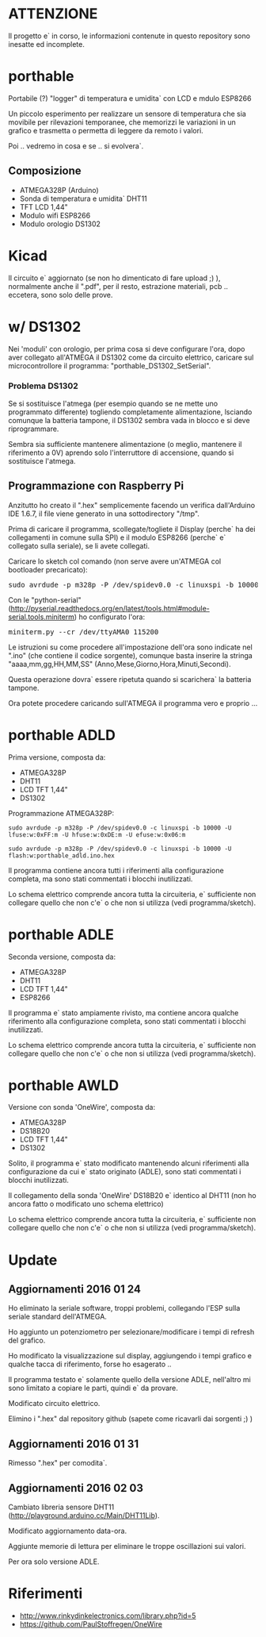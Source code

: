 ATTENZIONE
==========
Il progetto e` in corso, le informazioni contenute in questo repository sono inesatte ed incomplete.

# porthable
Portabile (?) "logger" di temperatura e umidita` con LCD e mdulo ESP8266

Un piccolo esperimento per realizzare un sensore di temperatura che sia movibile per rilevazioni temporanee, che memorizzi le variazioni in un grafico e trasmetta o permetta di leggere da remoto i valori.

Poi .. vedremo in cosa e se .. si evolvera`.

## Composizione
* ATMEGA328P (Arduino)
* Sonda di temperatura e umidita` DHT11
* TFT LCD 1,44"
* Modulo wifi ESP8266
* Modulo orologio DS1302

# Kicad

Il circuito e` aggiornato (se non ho dimenticato di fare upload ;) ), normalmente anche il ".pdf", per il resto, estrazione materiali, pcb .. eccetera, sono solo delle prove.

# w/ DS1302

Nei 'moduli' con orologio, per prima cosa si deve configurare l'ora, dopo aver collegato all'ATMEGA il DS1302 come da circuito elettrico, caricare sul microcontrollore il programma: "porthable_DS1302_SetSerial".

### Problema DS1302

Se si sostituisce l'atmega (per esempio quando se ne mette uno programmato differente) togliendo completamente alimentazione, lsciando comunque la batteria tampone, il DS1302 sembra vada in blocco e si deve riprogrammare.

Sembra sia sufficiente mantenere alimentazione (o meglio, mantenere il riferimento a 0V) aprendo solo l'interruttore di accensione, quando si sostituisce l'atmega.

## Programmazione con Raspberry Pi

Anzitutto ho creato il ".hex" semplicemente facendo un verifica dall'Arduino IDE 1.6.7, il file viene generato in una sottodirectory "/tmp".

Prima di caricare il programma, scollegate/togliete il Display (perche\` ha dei collegamenti in comune sulla SPI) e il modulo ESP8266 (perche\` e\` collegato sulla seriale), se li avete collegati.

Caricare lo sketch col comando (non serve avere un'ATMEGA col bootloader precaricato):
<pre>sudo avrdude -p m328p -P /dev/spidev0.0 -c linuxspi -b 10000 -U flash:w:git/porthable/arduino/porthable_DS1302_SetSerial.ino.hex</pre>

Con le "python-serial" (http://pyserial.readthedocs.org/en/latest/tools.html#module-serial.tools.miniterm) ho configurato l'ora:
<pre>miniterm.py --cr /dev/ttyAMA0 115200</pre>

Le istruzioni su come procedere all'impostazione dell'ora sono indicate nel ".ino" (che contiene il codice sorgente), comunque basta inserire la stringa "aaaa,mm,gg,HH,MM,SS" (Anno,Mese,Giorno,Hora,Minuti,Secondi).

Questa operazione dovra\` essere ripetuta quando si scarichera` la batteria tampone.

Ora potete procedere caricando sull'ATMEGA il programma vero e proprio ...


# porthable ADLD

Prima versione, composta da:
* ATMEGA328P
* DHT11
* LCD TFT 1,44"
* DS1302

Programmazione ATMEGA328P:
<pre><code>sudo avrdude -p m328p -P /dev/spidev0.0 -c linuxspi -b 10000 -U lfuse:w:0xFF:m -U hfuse:w:0xDE:m -U efuse:w:0x06:m</code></pre>
<pre><code>sudo avrdude -p m328p -P /dev/spidev0.0 -c linuxspi -b 10000 -U flash:w:porthable_adld.ino.hex</code></pre>

Il programma contiene ancora tutti i riferimenti alla configurazione completa, ma sono stati commentati i blocchi inutilizzati.

Lo schema elettrico comprende ancora tutta la circuiteria, e\` sufficiente non collegare quello che non c'e\` o che non si utilizza (vedi programma/sketch).

# porthable ADLE

Seconda versione, composta da:
* ATMEGA328P
* DHT11
* LCD TFT 1,44"
* ESP8266

Il programma e\` stato ampiamente rivisto, ma contiene ancora qualche riferimento alla configurazione completa, sono stati commentati i blocchi inutilizzati.

Lo schema elettrico comprende ancora tutta la circuiteria, e\` sufficiente non collegare quello che non c'e\` o che non si utilizza (vedi programma/sketch).

# porthable AWLD

Versione con sonda 'OneWire', composta da:
* ATMEGA328P
* DS18B20
* LCD TFT 1,44"
* DS1302

Solito, il programma e\` stato modificato mantenendo alcuni riferimenti alla configurazione da cui e\` stato originato (ADLE), sono stati commentati i blocchi inutilizzati.

Il collegamento della sonda 'OneWire' DS18B20 e\` identico al DHT11 (non ho ancora fatto o modificato uno schema elettrico)

Lo schema elettrico comprende ancora tutta la circuiteria, e\` sufficiente non collegare quello che non c'e\` o che non si utilizza (vedi programma/sketch).


# Update

## Aggiornamenti 2016 01 24

Ho eliminato la seriale software, troppi problemi, collegando l'ESP sulla seriale standard dell'ATMEGA.

Ho aggiunto un potenziometro per selezionare/modificare i tempi di refresh del grafico.

Ho modificato la visualizzazione sul display,
 aggiungendo i tempi grafico e qualche tacca di riferimento,
 forse ho esagerato ..

Il programma testato e\` solamente quello della versione ADLE,
 nell'altro mi sono limitato a copiare le parti, quindi e\` da provare.

Modificato circuito elettrico.

Elimino i ".hex" dal repository github (sapete come ricavarli dai sorgenti ;) )

## Aggiornamenti 2016 01 31

Rimesso ".hex" per comodita\`.

## Aggiornamenti 2016 02 03

Cambiato libreria sensore DHT11 (http://playground.arduino.cc/Main/DHT11Lib).

Modificato aggiornamento data-ora.

Aggiunte memorie di lettura per eliminare le troppe oscillazioni sui valori.

Per ora solo versione ADLE.


# Riferimenti

* http://www.rinkydinkelectronics.com/library.php?id=5
* https://github.com/PaulStoffregen/OneWire